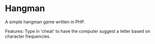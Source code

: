 Hangman
=======

A simple hangman game written in PHP.

Features: Type in 'cheat' to have the computer suggest a letter based on character frequencies. 
